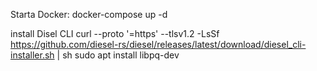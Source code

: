 Starta Docker:
docker-compose up -d

install Disel CLI
curl --proto '=https' --tlsv1.2 -LsSf https://github.com/diesel-rs/diesel/releases/latest/download/diesel_cli-installer.sh | sh
sudo apt install libpq-dev
